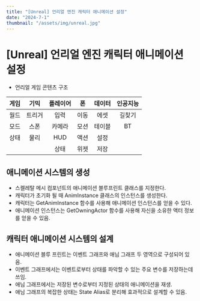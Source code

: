 ```yaml
---
title: "[Unreal] 언리얼 엔진 캐릭터 애니메이션 설정"
date: "2024-7-1"
thumbnail: "/assets/img/unreal.jpg"
---
```


# [Unreal] 언리얼 엔진 캐릭터 애니메이션 설정

- 언리얼 게임 콘텐츠 구조

| 게임 |  기믹  | 플레이어 |  폰  | 데이터 | 인공지능 |
| :--: | :----: | :------: | :--: | :----: | :------: |
| 월드 | 트리거 |   입력   | 이동 |  에셋  |  길찾기  |
| 모드 |  스폰  |  카메라  | 모션 | 테이블 |    BT    |
| 상태 |  물리  |   HUD    | 액션 |  설정  |          |
|      |        |   상태   | 위젯 |  저장  |          |

## 애니메이션 시스템의 생성

- 스켈레탈 메시 컴포넌트의 애니메이션 블루프린트 클래스를 지정한다.
- 캐릭터가 초기화 될 때 AnimInstance 클래스의 인스턴스를 생성한다.
- 캐릭터는 GetAnimInstance 함수를 사용해 애니메이션 인스턴스를 얻을 수 있다.
- 애니메이션 인스턴스는 GetOwningActor 함수를 사용해 자신을 소유한 액터 정보를 얻을 수 있음.



## 캐릭터 애니메이션 시스템의 설계

- 애니메이션 블루 프린트는 이벤트 그래프와 애님 그래프 두 영역으로 구성되어 있음.
- 이벤트 그래프에서는 이벤트로부터 상태를 파악할 수 있는 주요 변수를 저장하는데 쓰임.
- 애님 그래프에서는 저장된 변수로부터 지정된 상태의 애니메이션을 재생.
- 애님 그래프의 복잡한 상태는 State Alias로 분리해 효과적으로 설계할 수 있음.